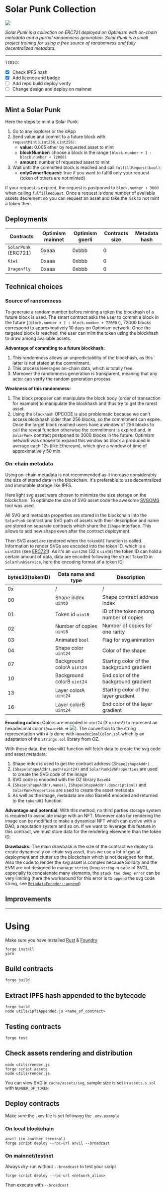# Solar Punk Collection

![](https://img.shields.io/badge/Tests%20coverage-~97%-green)

_Solar Punk is a collection on ERC721 deployed on Optimism with on-chain metadata and a partial randomness generation. Solar Punk is a small project training for using a free source of randomness and fully decentralized metadata._

---

TODO:

- [x] Check IPFS hash
- [x] Add licence and badge
- [ ] Add repo build deploy verify
- [ ] Change design and deploy on mainnet

---

## Mint a Solar Punk

Here the steps to mint a Solar Punk:

1. Go to any explorer or the dApp
2. Send value and commit to a future block with `requestMint(uint256,uint256)`:
   - **value:** 0.005 ether by requested asset to mint
   - **blockNumber:** choose a block in the range `[block.number + 1 : block.number + 72000)`
   - **amount:** number of requested asset to mint
3. Wait until the committed block is reached and call `fulfillRequest(bool)`:
   - **onlyOwnerRequest:** true if you want to fulfill only your request (token of others are not minted)

If your request is expired, the request is postponed to `block.number + 3000` when calling `fulfillRequest`. Once a request is done number of available assets decrement so you can request an asset and take the risk to not mint a token then.

## Deployments

| Contracts            | Optimism mainnet | Optimism goerli | Contracts size | Metadata hash |
| -------------------- | ---------------- | --------------- | -------------- | ------------- |
| `SolarPunk` (ERC721) | 0xaaa            | 0xbbb           | 0              |               |
| `Kiwi`               | 0xaaa            | 0xbbb           | 0              |               |
| `Dragonfly`          | 0xaaa            | 0xbbb           | 0              |               |

## Technical choices

### Source of randomness

To generate a random number before minting a token the blockhash of a future block is used. The smart contract asks the user to commit a block in the future (`[block.number + 1 : block.number + 72000)`), 72000 blocks correspond to approximatively 10 days on Optimism network. Once the targeted block is reached, the user can mint the token using the blockhash to draw among available assets.

**Advantage of commiting to a future blockhash:**

1. This randomness allows an unpredictability of the blockhash, as this latter is not stated at the commitment.
2. This process leverages on-chain data, which is totally free.
3. Moreover the randomness generation is transparent, meaning that any actor can verify the random generation process.

**Weakness of this randomness:**

1. The block proposer can manipulate the block body (order of transaction for example) to manipulate the blockhash and thus try to get the rarest asset.
2. Using the `blockhash` OPCODE is also problematic because we can't access blockhash older than 256 blocks, so the commitment can expire. Once the target block reached users have a window of 256 blocks to call the reveal function otherwise the commitment is expired and, in `SolarPunk` contract postponed to 3000 blocks in the future. Optimism network was chosen to expand this window as block a produced in average each 12s (like Ethereum), which give a window of time of approximatively 50 min.

### On-chain metadata

Using on-chain metadata is not recommended as it increase considerably the size of stored data in the blockchain. It's preferable to use decentralized and immutable storage like IPFS.

Here light svg asset were chosen to minimize the size storage on the blockchain. To optimize the size of SVG asset code the awesome [SVGOMG](https://jakearchibald.github.io/svgomg/) tool was used.

All SVG and metadata properties are stored in the blockchain into the `SolarPunk` contract and SVG path of assets with their description and name are stored on separate contracts which share the `IShape` interface. This allows to add new shape even after the contract deployment.

Then SVG asset are rendered when the `tokenURI` function is called. Information to render SVGs are encoded into the token ID, which is a `uint256` (see [ERC721](https://github.com/OpenZeppelin/openzeppelin-contracts/blob/master/contracts/token/ERC721/ERC721.sol#L30)). As it's an `uint256` (32 x `uint8`) the token ID can hold a certain amount of data, data are encoded following the struct `TokenID` in `SolarPunkService`, here the encoding format of a token ID:

| bytes32(tokenID) | Data name and type         | Description                               |
| ---------------- | -------------------------- | ----------------------------------------- |
| 0x               | /                          | /                                         |
| 00               | Shape index `uint8`        | Shape contract address index              |
| 01               | Token id `uint8`           | ID of the token among number of copies    |
| 02               | Number of copies `uint8`   | Number of copies for one rarity           |
| 03               | Animated `bool`            | Flag for svg animation                    |
| 04               | Shape color `uint24`       | Color of the shape                        |
| 07               | Background colorA `uint24` | Starting color of the background gradient |
| 10               | Background colorB `uint24` | End color of the background gradient      |
| 13               | Layer colorA `uint24`      | Starting color of the layer gradient      |
| 16               | Layer colorB `uint24`      | End color of the layer gradient           |

**Encoding colors:**
Colors are encoded in `uint24` (3 x `uint8`) to represent an hexadecimal color (`0xaaeebb` => ![](https://img.shields.io/badge/%23AAEEBB-AAEEBB)). The convertion to the string representation with `#` is done with `HexadecimalColor.sol` which is an adaptation of the `Strings.sol` library from OZ.

With these data, the `tokenURI` function will fetch data to create the svg code and asset metadata:

1. Shape index is used to get the contract address `IShape(shapeAddr)`
2. `IShape(shapeAddr).path(uint24)` and `SolarPunkSVGProperties` are used to create the SVG code of the image
3. SVG code is encoded with the OZ library `Base64`
4. `IShape(shapeAddr).name()`, `IShape(shapeAddr).description()` and `SolarPunkProperties` are used to create the asset metadata
5. As well as the image, metadata are also Base64 encoded and returned to the `tokenURI` function.

**Advantage and potential:**
With this method, no third parties storage system is required to associate image with an NFT. Moreover data for rendering the image can be modified to make a dynamical NFT which can evolve with a DAO, a reputation system and so on. If we want to leverage this feature in this contract, we must store data for the rendering elsewhere than the token ID.

**Drawbacks:**
The main drawback is the size of the contract we deploy to create dynamically on-chain svg asset, thus we use a lot of gas at deployment and clutter up the blockchain which is not designed for that.
Also the code to render the svg asset is complex because Solidity and the EVM are not designed to manage `string` (long `string` in case of SVG), especially to concatenate many elements, the `stack too deep error` can be very limiting (here the workaround for this error is to `append` the svg code string, see [`MetadataEncoder::append`]())

## Improvements

---

# Using

Make sure you have installed [Rust](https://www.rust-lang.org/fr/learn/get-started) & [Foundry](https://book.getfoundry.sh/getting-started/installation)

```
forge install
yarn
```

## Build contracts

```
forge build
```

## Extract IPFS hash appended to the bytecode

```
forge build
node utils/ipfsAppended.js <name_of_contract>
```

## Testing contracts

```
forge test
```

## Check assets rendering and distribution

```
node utils/render.js
forge script assets
node utils/render.js
```

You can view SVG in `cache/assets/svg`, sample size is set in `assets.s.sol` with `NUMBER_OF_TOKEN`

## Deploy contracts

Make sure the `.env` file is set following the `.env.example`

### On local blockchain

```
anvil (in another terminal)
forge script deploy --rpc-url anvil --broadcast
```

### On mainnet/testnet

Always dry-run without `--broadcast` to test your script

```
forge script deploy --rpc-url <network_alias>
```

Then execute with `--broadcast`
